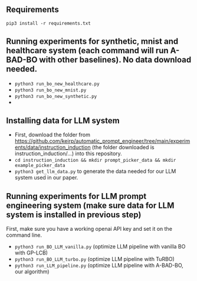 ## Requirements
`pip3 install -r requirements.txt`

## Running experiments for synthetic, mnist and healthcare system (each command will run A-BAD-BO with other baselines). No data download needed.
- `python3 run_bo_new_healthcare.py`
- `python3 run_bo_new_mnist.py`
- `python3 run_bo_new_synthetic.py`
- 
## Installing data for LLM system
- First, download the folder from https://github.com/keirp/automatic_prompt_engineer/tree/main/experiments/data/instruction_induction (the folder downloaded is instruction_induction/...) into this repository.
- `cd instruction_induction && mkdir prompt_picker_data && mkdir example_picker_data`
- `python3 get_llm_data.py` to generate the data needed for our LLM system used in our paper.

## Running experiments for LLM prompt engineering system (make sure data for LLM system is installed in previous step)
First, make sure you have a working openai API key and set it on the command line.
- `python3 run_BO_LLM_vanilla.py` (optimize LLM pipeline with vanilla BO with GP-LCB)
- `python3 run_BO_LLM_turbo.py` (optimize LLM pipeline with TuRBO)
- `python3 run_LLM_pipeline.py` (optimize LLM pipeline with A-BAD-BO, our algorithm)
